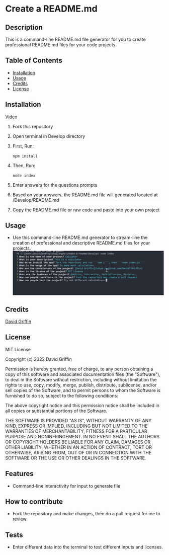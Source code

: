 # Create a README.md 
  ## Description
 This is a command-line README.md file generator for you to create professional README.md files for your code projects. 
## Table of Contents

- [Installation](#installation)
- [Usage](#usage)
- [Credits](#credits)
- [License](#license)

## Installation
[Video](https://watch.screencastify.com/v/UV9ylZuAxjYpsIOUF3FO)
1. Fork this repository
2. Open terminal in Develop directory
3. First, Run:

	```npm install```
4. Then, Run:

	```node index```
5. Enter answers for the questions prompts 
6. Based on your answers, the README.md file will generated located at /Develop/README.md
7. Copy the README.md file or raw code and paste into your own project
## Usage
* Use this command-line README.md generator to stream-line the creation of professional and descriptive README.md files for your projects. 
![Project Screenshot](./assets/images/project-screenshot.png)
## Credits
[David Griffin](https://github.com/DavidTJGriffin)
## License
MIT License

Copyright (c) 2022 David Griffin

Permission is hereby granted, free of charge, to any person obtaining a copy
of this software and associated documentation files (the "Software"), to deal
in the Software without restriction, including without limitation the rights
to use, copy, modify, merge, publish, distribute, sublicense, and/or sell
copies of the Software, and to permit persons to whom the Software is
furnished to do so, subject to the following conditions:

The above copyright notice and this permission notice shall be included in all
copies or substantial portions of the Software.

THE SOFTWARE IS PROVIDED "AS IS", WITHOUT WARRANTY OF ANY KIND, EXPRESS OR
IMPLIED, INCLUDING BUT NOT LIMITED TO THE WARRANTIES OF MERCHANTABILITY,
FITNESS FOR A PARTICULAR PURPOSE AND NONINFRINGEMENT. IN NO EVENT SHALL THE
AUTHORS OR COPYRIGHT HOLDERS BE LIABLE FOR ANY CLAIM, DAMAGES OR OTHER
LIABILITY, WHETHER IN AN ACTION OF CONTRACT, TORT OR OTHERWISE, ARISING FROM,
OUT OF OR IN CONNECTION WITH THE SOFTWARE OR THE USE OR OTHER DEALINGS IN THE
SOFTWARE.
## Features
* Command-line interactivity for input to generate file

## How to contribute
* Fork the repository and make changes, then do a pull request for me to review
## Tests
* Enter different data into the terminal to test different inputs and licenses. 
